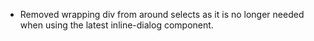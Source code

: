 - Removed wrapping div from around selects as it is no longer needed when using the latest inline-dialog component.